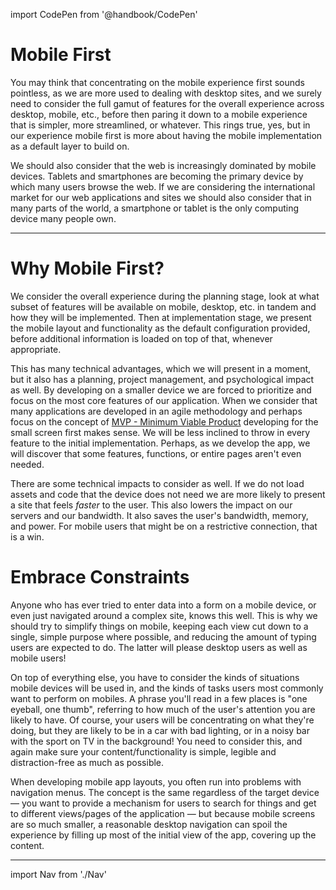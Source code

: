 import CodePen from '@handbook/CodePen'

# Mobile First

You may think that concentrating on the mobile experience first sounds pointless, as we are more used to dealing with desktop sites, and we surely need to consider the full gamut of features for the overall experience across desktop, mobile, etc., before then paring it down to a mobile experience that is simpler, more streamlined, or whatever. This rings true, yes, but in our experience mobile first is more about having the mobile implementation as a default layer to build on.

We should also consider that the web is increasingly dominated by mobile devices. Tablets and smartphones are becoming the primary device by which many users browse the web. If we are considering the international market for our web applications and sites we should also consider that in many parts of the world, a smartphone or tablet is the only computing device many people own.

---

# Why Mobile First?

We consider the overall experience during the planning stage, look at what subset of features will be available on mobile, desktop, etc. in tandem and how they will be implemented. Then at implementation stage, we present the mobile layout and functionality as the default configuration provided, before additional information is loaded on top of that, whenever appropriate.

This has many technical advantages, which we will present in a moment, but it also has a planning, project management, and psychological impact as well. By developing on a smaller device we are forced to prioritize and focus on the most core features of our application. When we consider that many applications are developed in an agile methodology and perhaps focus on the concept of [MVP - Minimum Viable Product](https://www.agilealliance.org/glossary/mvp/) developing for the small screen first makes sense. We will be less inclined to throw in every feature to the initial implementation. Perhaps, as we develop the app, we will discover that some features, functions, or entire pages aren't even needed.

There are some technical impacts to consider as well. If we do not load assets and code that the device does not need we are more likely to present a site that feels _faster_ to the user. This also lowers the impact on our servers and our bandwidth. It also saves the user's bandwidth, memory, and power. For mobile users that might be on a restrictive connection, that is a win.

# Embrace Constraints

Anyone who has ever tried to enter data into a form on a mobile device, or even just navigated around a complex site, knows this well. This is why we should try to simplify things on mobile, keeping each view cut down to a single, simple purpose where possible, and reducing the amount of typing users are expected to do. The latter will please desktop users as well as mobile users!

On top of everything else, you have to consider the kinds of situations mobile devices will be used in, and the kinds of tasks users most commonly want to perform on mobiles. A phrase you'll read in a few places is "one eyeball, one thumb", referring to how much of the user's attention you are likely to have. Of course, your users will be concentrating on what they're doing, but they are likely to be in a car with bad lighting, or in a noisy bar with the sport on TV in the background! You need to consider this, and again make sure your content/functionality is simple, legible and distraction-free as much as possible.

When developing mobile app layouts, you often run into problems with navigation menus. The concept is the same regardless of the target device — you want to provide a mechanism for users to search for things and get to different views/pages of the application — but because mobile screens are so much smaller, a reasonable desktop navigation can spoil the experience by filling up most of the initial view of the app, covering up the content.

---

import Nav from './Nav'

<Nav/>
